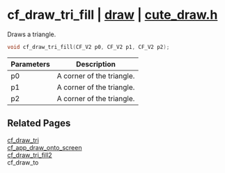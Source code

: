 # cf_draw_tri_fill | [draw](https://github.com/RandyGaul/cute_framework/blob/master/docs/draw/README.md) | [cute_draw.h](https://github.com/RandyGaul/cute_framework/blob/master/include/cute_draw.h)

Draws a triangle.

```cpp
void cf_draw_tri_fill(CF_V2 p0, CF_V2 p1, CF_V2 p2);
```

Parameters | Description
--- | ---
p0 | A corner of the triangle.
p1 | A corner of the triangle.
p2 | A corner of the triangle.

## Related Pages

[cf_draw_tri](https://github.com/RandyGaul/cute_framework/blob/master/docs/draw/cf_draw_tri.md)  
[cf_app_draw_onto_screen](https://github.com/RandyGaul/cute_framework/blob/master/docs/app/cf_app_draw_onto_screen.md)  
[cf_draw_tri_fill2](https://github.com/RandyGaul/cute_framework/blob/master/docs/draw/cf_draw_tri_fill2.md)  
cf_draw_to  

